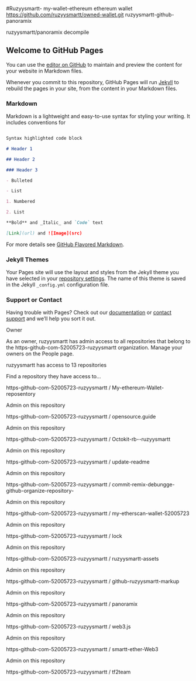 #Ruzyysmartt- my-wallet-ethereum
ethereum wallet
https://github.com/ruzyysmartt/owned-wallet.git
ruzyysmartt-github-panoramix

ruzyysmartt/panoramix decompile

## Welcome to GitHub Pages

You can use the [editor on GitHub](https://github.com/ruzyysmartt/Ruzyysmartt-ether-Web3/edit/master/index.md) to maintain and preview the content for your website in Markdown files.

Whenever you commit to this repository, GitHub Pages will run [Jekyll](https://jekyllrb.com/) to rebuild the pages in your site, from the content in your Markdown files.

### Markdown

Markdown is a lightweight and easy-to-use syntax for styling your writing. It includes conventions for

```markdown

Syntax highlighted code block

# Header 1

## Header 2

### Header 3

- Bulleted

- List

1. Numbered

2. List

**Bold** and _Italic_ and `Code` text

[Link](url) and ![Image](src)

```

For more details see [GitHub Flavored Markdown](https://guides.github.com/features/mastering-markdown/).

### Jekyll Themes

Your Pages site will use the layout and styles from the Jekyll theme you have selected in your [repository settings](https://github.com/ruzyysmartt/Ruzyysmartt-ether-Web3/settings). The name of this theme is saved in the Jekyll `_config.yml` configuration file.

### Support or Contact

Having trouble with Pages? Check out our [documentation](https://help.github.com/categories/github-pages-basics/) or [contact support](https://github.com/contact) and we’ll help you sort it out.

Owner

As an owner, ruzyysmartt has admin access to all repositories that belong to the https-github-com-52005723-ruzyysmartt organization. Manage your owners on the People page.

ruzyysmartt has access to 13 repositories

Find a repository they have access to…

 https-github-com-52005723-ruzyysmartt / My-ethereum-Wallet-reposentory

Admin on this repository	 

 https-github-com-52005723-ruzyysmartt / opensource.guide

Admin on this repository	 

 https-github-com-52005723-ruzyysmartt / Octokit-rb--ruzyysmartt

Admin on this repository	 

 https-github-com-52005723-ruzyysmartt / update-readme

Admin on this repository	 

 https-github-com-52005723-ruzyysmartt / commit-remix-debungge-github-organize-repository-

Admin on this repository	 

 https-github-com-52005723-ruzyysmartt / my-etherscan-wallet-52005723

Admin on this repository	 

 https-github-com-52005723-ruzyysmartt / lock

Admin on this repository	 

 https-github-com-52005723-ruzyysmartt / ruzyysmartt-assets

Admin on this repository	 

 https-github-com-52005723-ruzyysmartt / github-ruzyysmartt-markup

Admin on this repository	 

 https-github-com-52005723-ruzyysmartt / panoramix

Admin on this repository	 

 https-github-com-52005723-ruzyysmartt / web3.js

Admin on this repository	 

 https-github-com-52005723-ruzyysmartt / smartt-ether-Web3

Admin on this repository	 

 https-github-com-52005723-ruzyysmartt / tf2team
